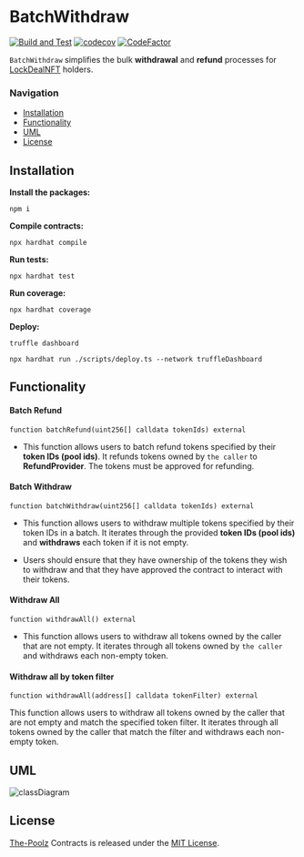 # BatchWithdraw

[![Build and Test](https://github.com/The-Poolz/BatchWithdraw/actions/workflows/node.js.yml/badge.svg)](https://github.com/The-Poolz/BatchWithdraw/actions/workflows/node.js.yml)
[![codecov](https://codecov.io/gh/The-Poolz/BatchWithdraw/graph/badge.svg)](https://codecov.io/gh/The-Poolz/BatchWithdraw)
[![CodeFactor](https://www.codefactor.io/repository/github/the-poolz/BatchWithdraw/badge)](https://www.codefactor.io/repository/github/the-poolz/BatchWithdraw)

`BatchWithdraw` simplifies the bulk **withdrawal** and **refund** processes for [LockDealNFT](https://github.com/The-Poolz/LockDealNFT) holders.

### Navigation

-   [Installation](#installation)
-   [Functionality](#functionality)
-   [UML](#uml)
-   [License](#license)

## Installation

**Install the packages:**

```console
npm i
```

**Compile contracts:**

```console
npx hardhat compile
```

**Run tests:**

```console
npx hardhat test
```

**Run coverage:**

```console
npx hardhat coverage
```

**Deploy:**

```console
truffle dashboard
```

```console
npx hardhat run ./scripts/deploy.ts --network truffleDashboard
```

## Functionality

#### Batch Refund

```solidity
function batchRefund(uint256[] calldata tokenIds) external
```

* This function allows users to batch refund tokens specified by their **token IDs (pool ids)**. It refunds tokens owned by `the caller` to **RefundProvider**. The tokens must be approved for refunding.

#### Batch Withdraw

```solidity
function batchWithdraw(uint256[] calldata tokenIds) external
```

* This function allows users to withdraw multiple tokens specified by their token IDs in a batch. It iterates through the provided **token IDs (pool ids)** and **withdraws** each token if it is not empty.

* Users should ensure that they have ownership of the tokens they wish to withdraw and that they have approved the contract to interact with their tokens.

#### Withdraw All

```solidity
function withdrawAll() external
```

* This function allows users to withdraw all tokens owned by the caller that are not empty. It iterates through all tokens owned by `the caller` and withdraws each non-empty token.

#### Withdraw all by token filter

```solidity
function withdrawAll(address[] calldata tokenFilter) external
```

This function allows users to withdraw all tokens owned by the caller that are not empty and match the specified token filter. It iterates through all tokens owned by the caller that match the filter and withdraws each non-empty token.

## UML

![classDiagram](https://github.com/The-Poolz/BatchWithdraw/assets/68740472/75adf459-8ac9-4943-be01-1748423e896f)

## License

[The-Poolz](https://poolz.finance/) Contracts is released under the [MIT License](https://github.com/The-Poolz/BatchWithdraw/blob/master/LICENSE).
